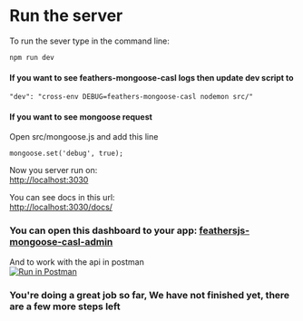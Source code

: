 # Run the server

To run the sever type in the command line:

```text
npm run dev
```

#### If you want to see feathers-mongoose-casl logs then update dev script to

```text
"dev": "cross-env DEBUG=feathers-mongoose-casl nodemon src/"
```

#### If you want to see mongoose request

Open src/mongoose.js and add this line 

```text
mongoose.set('debug', true);
```

  
Now you server run on:  
[http://localhost:3030](http://localhost:3030)

You can see docs in this url:  
[http://localhost:3030/docs/](http://localhost:3030/docs/)

### You can open this dashboard to your app: [feathersjs-mongoose-casl-admin](https://feathersjs-mongoose-casl-admin.herokuapp.com)

And to work with the api in postman  
[![Run in Postman](https://run.pstmn.io/button.svg)](https://app.getpostman.com/run-collection/648e29eb55b4a26be732)  
  


### You're doing a great job so far, We have not finished yet, there are a few more steps left 




